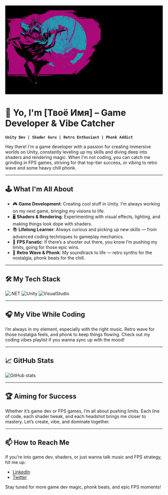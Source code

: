 ![Header](https://github.com/Na9asaki/na9asaki/blob/main/Assets/Background.png)

# 👾 Yo, I'm [Твоё Имя] – Game Developer & Vibe Catcher

**`Unity Dev | Shader Guru | Retro Enthusiast | Phonk Addict`**

Hey there! I'm a game developer with a passion for creating immersive worlds on Unity, constantly leveling up my skills and diving deep into shaders and rendering magic. When I'm not coding, you can catch me grinding in FPS games, striving for that top-tier success, or vibing to retro wave and some heavy chill phonk.

---

## 🕹️ What I'm All About

- 🎮 **Game Development**: Creating cool stuff in Unity. I’m always working on my next game, bringing my visions to life.
- 🖥️ **Shaders & Rendering**: Experimenting with visual effects, lighting, and making things look dope with shaders.
- 📚 **Lifelong Learner**: Always curious and picking up new skills — from advanced coding techniques to gameplay mechanics.
- 🚀 **FPS Fanatic**: If there’s a shooter out there, you know I’m pushing my limits, going for those epic wins.
- 🌌 **Retro Wave & Phonk**: My soundtrack to life — retro synths for the nostalgia, phonk beats for the chill.

---

## 🛠️ My Tech Stack

![.NET](https://img.shields.io/badge/-C#-blue?style=for-the-badge&logo=sharp)
![Unity](https://img.shields.io/badge/Unity-black?style=for-the-badge&logo=unity)
![VisualStudio](https://img.shields.io/badge/C#-black?style=for-the-badge&logo=sharp)

---

## 🎧 My Vibe While Coding

I’m always in my element, especially with the right music. Retro wave for those nostalgia feels, and phonk to keep things flowing. Check out my coding vibes playlist if you wanna sync up with the mood!

---

## 📈 GitHub Stats

![GitHub stats](https://github-readme-stats.vercel.app/api?username=na9asaki&show_icons=true&theme=radical)

---

## 🏆 Aiming for Success

Whether it’s game dev or FPS games, I’m all about pushing limits. Each line of code, each shader tweak, and each headshot brings me closer to mastery. Let’s create, vibe, and dominate together.

---

## 📫 How to Reach Me

If you're into game dev, shaders, or just wanna talk music and FPS strategy, hit me up:

- [LinkedIn](https://www.linkedin.com/in/Твой_профиль)
- [Twitter](https://twitter.com/Твой_профиль)

Stay tuned for more game dev magic, phonk beats, and epic FPS moments!
